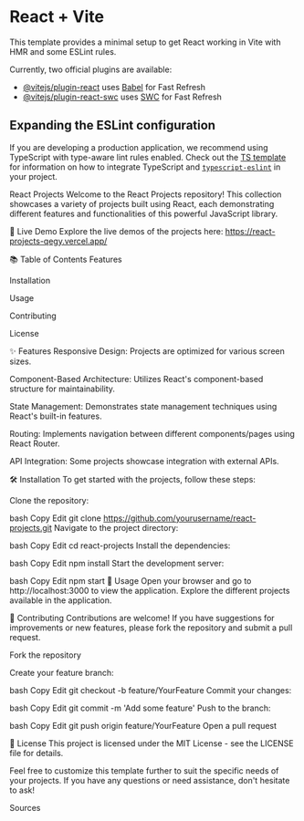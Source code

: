 # React + Vite

This template provides a minimal setup to get React working in Vite with HMR and some ESLint rules.

Currently, two official plugins are available:

- [@vitejs/plugin-react](https://github.com/vitejs/vite-plugin-react/blob/main/packages/plugin-react) uses [Babel](https://babeljs.io/) for Fast Refresh
- [@vitejs/plugin-react-swc](https://github.com/vitejs/vite-plugin-react/blob/main/packages/plugin-react-swc) uses [SWC](https://swc.rs/) for Fast Refresh

## Expanding the ESLint configuration

If you are developing a production application, we recommend using TypeScript with type-aware lint rules enabled. Check out the [TS template](https://github.com/vitejs/vite/tree/main/packages/create-vite/template-react-ts) for information on how to integrate TypeScript and [`typescript-eslint`](https://typescript-eslint.io) in your project.

React Projects
Welcome to the React Projects repository! This collection showcases a variety of projects built using React, each demonstrating different features and functionalities of this powerful JavaScript library.

🔗 Live Demo
Explore the live demos of the projects here: https://react-projects-qegy.vercel.app/

📚 Table of Contents
Features

Installation

Usage

Contributing

License

✨ Features
Responsive Design: Projects are optimized for various screen sizes.

Component-Based Architecture: Utilizes React's component-based structure for maintainability.

State Management: Demonstrates state management techniques using React's built-in features.

Routing: Implements navigation between different components/pages using React Router.

API Integration: Some projects showcase integration with external APIs.

🛠️ Installation
To get started with the projects, follow these steps:

Clone the repository:

bash
Copy
Edit
git clone https://github.com/yourusername/react-projects.git
Navigate to the project directory:

bash
Copy
Edit
cd react-projects
Install the dependencies:

bash
Copy
Edit
npm install
Start the development server:

bash
Copy
Edit
npm start
🚀 Usage
Open your browser and go to http://localhost:3000 to view the application. Explore the different projects available in the application.

🤝 Contributing
Contributions are welcome! If you have suggestions for improvements or new features, please fork the repository and submit a pull request.

Fork the repository

Create your feature branch:

bash
Copy
Edit
git checkout -b feature/YourFeature
Commit your changes:

bash
Copy
Edit
git commit -m 'Add some feature'
Push to the branch:

bash
Copy
Edit
git push origin feature/YourFeature
Open a pull request

📄 License
This project is licensed under the MIT License - see the LICENSE file for details.

Feel free to customize this template further to suit the specific needs of your projects. If you have any questions or need assistance, don't hesitate to ask!


Sources
